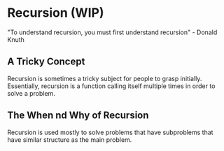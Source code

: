# Recursion (WIP)

"To understand recursion, you must first understand recursion" - Donald Knuth

## A Tricky Concept

Recursion is sometimes a tricky subject for people to grasp initially. Essentially, recursion is a function calling itself multiple times in order to solve a problem.

## The When nd Why of Recursion

Recursion is used mostly to solve problems that have subproblems that have similar structure as the main problem.
